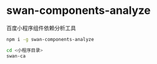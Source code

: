 # swan-components-analyze

百度小程序组件依赖分析工具


```sh
npm i -g swan-components-analyze
```

```sh
cd <小程序目录>
swan-ca
```